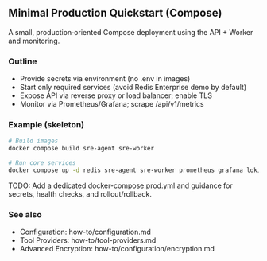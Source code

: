 ## Minimal Production Quickstart (Compose)

A small, production‑oriented Compose deployment using the API + Worker and monitoring.

### Outline
- Provide secrets via environment (no .env in images)
- Start only required services (avoid Redis Enterprise demo by default)
- Expose API via reverse proxy or load balancer; enable TLS
- Monitor via Prometheus/Grafana; scrape /api/v1/metrics

### Example (skeleton)
```bash
# Build images
docker compose build sre-agent sre-worker

# Run core services
docker compose up -d redis sre-agent sre-worker prometheus grafana loki promtail
```

TODO: Add a dedicated docker-compose.prod.yml and guidance for secrets, health checks, and rollout/rollback.

### See also
- Configuration: how-to/configuration.md
- Tool Providers: how-to/tool-providers.md
- Advanced Encryption: how-to/configuration/encryption.md
